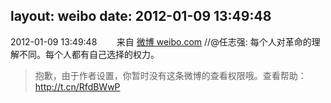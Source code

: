 layout: weibo
date: 2012-01-09 13:49:48
---
2012-01-09 13:49:48  &nbsp;&nbsp;&nbsp;&nbsp;&nbsp;&nbsp; 来自 <a href="http://weibo.com/" rel="nofollow">微博 weibo.com</a>
//@任志强: 每个人对革命的理解不同。每个人都有自己选择的权力。
>  抱歉，由于作者设置，你暂时没有这条微博的查看权限哦。查看帮助：http://t.cn/RfdBWwP ​​​
